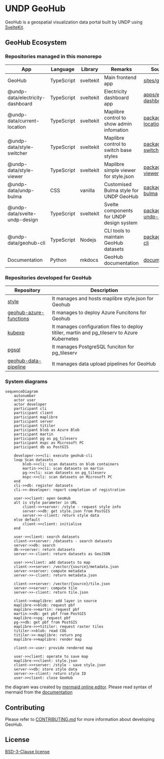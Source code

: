 # UNDP GeoHub

GeoHub is a geospatial visualization data portal built by UNDP using [SvelteKit](https://kit.svelte.dev/).

## GeoHub Ecosystem

### Repositories managed in this monorepo

| App                              | Language   | Library   | Remarks                                   | Source code                                                   |
| -------------------------------- | ---------- | --------- | ----------------------------------------- | ------------------------------------------------------------- |
| GeoHub                           | TypeScript | sveltekit | Main frontend app                         | [sites/geohub](./sites/geohub/)                               |
| @undp-data/electricity-dashboard | TypeScript | sveltekit | Electricity dashboard app                 | [apps/electricity-dashboard](./apps/electricity-dashboard/)   |
| @undp-data/current-location      | TypeScript | sveltekit | Maplibre control to show admin infomation | [packages/current-location](./packages/current-location/)     |
| @undp-data/style-switcher        | TypeScript | sveltekit | Maplibre control to switch base styles    | [packages/style-switcher](./packages/style-switcher/)         |
| @undp-data/style-viewer          | TypeScript | sveltekit | Maplibre simple viewer for style.json     | [packages/style-viewer](./packages/style-viewer/)             |
| @undp-data/undp-bulma            | CSS        | vanilla   | Customised Bulma style for UNDP GeoHub    | [packages/undp-bulma](./pacakages/undp-bulma)                 |
| @undp-data/svelte-undp-design    | TypeScript | sveltekit | Svelte components for UNDP design system  | [packages/svelte-undp-design](./packages/svelte-undp-design/) |
| @undp-data/geohub-cli            | TypeScript | Nodejs    | CLI tools to maintain GeoHub datasets     | [packages/geohub-cli](./packages/geohub-cli/)                 |
| Documentation                    | Python     | mkdocs    | GeoHub documentation                      | [documentation](./documentation/)                             |

### Repositories developed for GeoHub

| Repository                                                                    | Description                                                                                  |
| ----------------------------------------------------------------------------- | -------------------------------------------------------------------------------------------- |
| [style](https://github.com/UNDP-Data/style)                                   | It manages and hosts maplibre style.json for Geohub                                          |
| [geohub-azure-functions](https://github.com/UNDP-Data/geohub-azure-functions) | It manages to deploy Azure Funcitons for Geohub                                              |
| [kubexp](https://github.com/UNDP-Data/kubexp)                                 | It manages configuration files to deploy titiler, martin and pg_tileserv to Azure Kubernetes |
| [pgsql](https://github.com/UNDP-Data/pgsql)                                   | It manages PostgreSQL funciton for pg_tileserv                                               |
| [geohub-data-pipeline](https://github.com/UNDP-Data/geohub-data-pipeline)     | It manages data upload pipelines for GeoHub                                                  |

### System diagrams

```mermaid
sequenceDiagram
    autonumber
    actor user
    actor developer
    participant cli
    participant client
    participant maplibre
    participant server
    participant titiler
    participant blob as Azure Blob
    participant martin
    participant pg as pg_tileserv
    participant mspc as Microsoft PC
    participant db as PostGIS

    developer->>+cli: execute geohub-cli
    loop Scan datasets
        blob->>cli: scan datasets on blob containers
        martin->>cli: scan datasets on martin
        pg->>cli: scan datasets on pg_tileserv
        mspc->>cli: scan datasets on Microsoft PC
    end
    cli->>db: register datasets
    cli->>-developer: report completion of registration

    user->>client: open GeoHub
    alt is style parameter in URL
        client->>+server: /style - request style info
        server->>db: get style.json from PostGIS
        server->>-client: return style data
    else default
        client->>client: initialise
    end

    user->>client: search datasets
    client->>+server: /datasets - search datasets
    server->>db: search
    db->>server: return datasets
    server->>-client: return datasets as GeoJSON

    user->>+client: add datasets to map
    client->>+server: /vector/{source}/metadata.json
    server->>server: compute metadata
    server->>-client: return metadata.json

    client->>+server: /vector/{source}/tile.json
    server->>server: compute tile
    server->>-client: return tile.json

    client->>maplibre: add layer in source
    maplibre->>blob: request pbf
    maplibre->>martin: request pbf
    martin->>db: get pbf from PostGIS
    maplibre->>pg: request pbf
    pg->>db: get pbf from PostGIS
    maplibre->>+titiler: request raster tiles
    titiler->>blob: read COG
    titiler->>-maplibre: return png
    maplibre->>maplibre: render map

    client->>-user: provide rendered map

    user->>client: operate to save map
    maplibre->>client: style.json
    client->>+server: /style - save style.json
    server->>db: store style data
    server->>-client: return style ID
    user->>client: close GeoHub
```

the diagram was created by [mermaid online editor](https://mermaid.live/edit). Please read syntax of mermaid from the [documentation](https://mermaid.js.org/syntax/sequenceDiagram.htm)

## Contributing

Please refer to [CONTRIBUTING.md](./CONTRIBUTING.md) for more information about developing GeoHub.

## License

[BSD-3-Clause license](./LICENSE)

